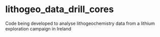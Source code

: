 # lithogeo_data_drill_cores
Code being developed to analyse lithogeochemistry data from a lithium exploration campaign in Ireland
